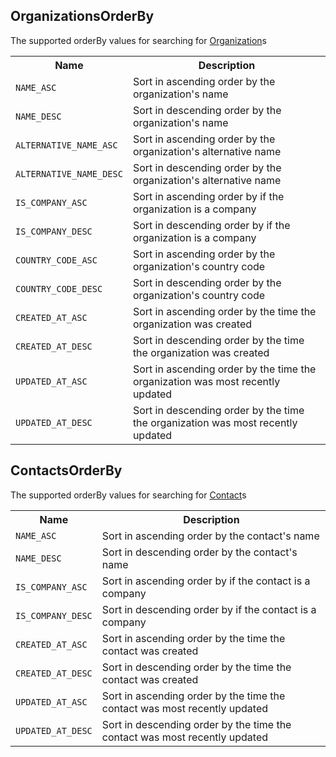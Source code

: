 ## OrganizationsOrderBy

The supported orderBy values for searching for [Organization](./objects.md#organization)s

<table>
    <tr>
        <th nowrap>Name</th>
        <th nowrap>Description</th>
    </tr>
    <tr>
        <td nowrap><code>NAME_ASC</code></td>
        <td>Sort in ascending order by the organization's name</td>
    </tr>
    <tr>
        <td nowrap><code>NAME_DESC</code></td>
        <td>Sort in descending order by the organization's name</td>
    </tr>
    <tr>
        <td nowrap><code>ALTERNATIVE_NAME_ASC</code></td>
        <td>Sort in ascending order by the organization's alternative name</td>
    </tr>
    <tr>
        <td nowrap><code>ALTERNATIVE_NAME_DESC</code></td>
        <td>Sort in descending order by the organization's alternative name</td>
    </tr>
    <tr>
        <td nowrap><code>IS_COMPANY_ASC</code></td>
        <td>Sort in ascending order by if the organization is a company</td>
    </tr>
    <tr>
        <td nowrap><code>IS_COMPANY_DESC</code></td>
        <td>Sort in descending order by if the organization is a company</td>
    </tr>
    <tr>
        <td nowrap><code>COUNTRY_CODE_ASC</code></td>
        <td>Sort in ascending order by the organization's country code</td>
    </tr>
    <tr>
        <td nowrap><code>COUNTRY_CODE_DESC</code></td>
        <td>Sort in descending order by the organization's country code</td>
    </tr>
    <tr>
        <td nowrap><code>CREATED_AT_ASC</code></td>
        <td>Sort in ascending order by the time the organization was created</td>
    </tr>
    <tr>
        <td nowrap><code>CREATED_AT_DESC</code></td>
        <td>Sort in descending order by the time the organization was created</td>
    </tr>
    <tr>
        <td nowrap><code>UPDATED_AT_ASC</code></td>
        <td>Sort in ascending order by the time the organization was most recently updated</td>
    </tr>
    <tr>
        <td nowrap><code>UPDATED_AT_DESC</code></td>
        <td>Sort in descending order by the time the organization was most recently updated</td>
    </tr>
</table>

## ContactsOrderBy

The supported orderBy values for searching for [Contact](./objects.md#contact)s

<table>
    <tr>
        <th nowrap>Name</th>
        <th nowrap>Description</th>
    </tr>
    <tr>
        <td nowrap><code>NAME_ASC</code></td>
        <td>Sort in ascending order by the contact's name</td>
    </tr>
    <tr>
        <td nowrap><code>NAME_DESC</code></td>
        <td>Sort in descending order by the contact's name</td>
    </tr>
    <tr>
        <td nowrap><code>IS_COMPANY_ASC</code></td>
        <td>Sort in ascending order by if the contact is a company</td>
    </tr>
    <tr>
        <td nowrap><code>IS_COMPANY_DESC</code></td>
        <td>Sort in descending order by if the contact is a company</td>
    </tr>
    <tr>
        <td nowrap><code>CREATED_AT_ASC</code></td>
        <td>Sort in ascending order by the time the contact was created</td>
    </tr>
    <tr>
        <td nowrap><code>CREATED_AT_DESC</code></td>
        <td>Sort in descending order by the time the contact was created</td>
    </tr>
    <tr>
        <td nowrap><code>UPDATED_AT_ASC</code></td>
        <td>Sort in ascending order by the time the contact was most recently updated</td>
    </tr>
    <tr>
        <td nowrap><code>UPDATED_AT_DESC</code></td>
        <td>Sort in descending order by the time the contact was most recently updated</td>
    </tr>
</table>
